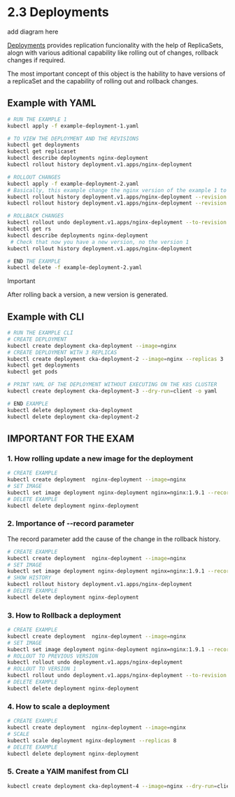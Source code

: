 # 2.3 Deployments

add diagram here

[Deployments](https://kubernetes.io/docs/concepts/workloads/controllers/deployment/) provides replication funcionality with the help of ReplicaSets, alogn with various aditional capability like rolling out of changes, rollback changes if required.

The most important concept of this object is the hability to have versions of a replicaSet and the capability of rolling out and rollback changes.

## Example with YAML
```bash
# RUN THE EXAMPLE 1
kubectl apply -f example-deployment-1.yaml

# TO VIEW THE DEPLOYMENT AND THE REVISIONS
kubectl get deployments
kubectl get replicaset
kubectl describe deployments nginx-deployment
kubectl rollout history deployment.v1.apps/nginx-deployment

# ROLLOUT CHANGES
kubectl apply -f example-deployment-2.yaml
# Basically, this example change the nginx version of the example 1 to produce a version change
kubectl rollout history deployment.v1.apps/nginx-deployment --revision 1
kubectl rollout history deployment.v1.apps/nginx-deployment --revision 2

# ROLLBACK CHANGES
kubectl rollout undo deployment.v1.apps/nginx-deployment --to-revision 1
kubectl get rs
kubectl describe deployments nginx-deployment
 # Check that now you have a new version, no the version 1
kubectl rollout history deployment.v1.apps/nginx-deployment

# END THE EXAMPLE
kubectl delete -f example-deployment-2.yaml
```

> [!IMPORTANT]  
> After rolling back a version, a new version is generated.

## Example with CLI
```bash
# RUN THE EXAMPLE CLI
# CREATE DEPLOYMENT
kubectl create deployment cka-deployment --image=nginx
# CREATE DEPLOYMENT WITH 3 REPLICAS
kubectl create deployment cka-deployment-2 --image=nginx --replicas 3
kubectl get deployments
kubectl get pods

# PRINT YAML OF THE DEPLOYMENT WITHOUT EXECUTING ON THE K8S CLUSTER
kubectl create deployment cka-deployment-3 --dry-run=client -o yaml

# END EXAMPLE
kubectl delete deployment cka-deployment
kubectl delete deployment cka-deployment-2
```

## IMPORTANT FOR THE EXAM

### 1. How rolling update a new image for the deployment
```bash
# CREATE EXAMPLE
kubectl create deployment  nginx-deployment --image=nginx
# SET IMAGE
kubectl set image deployment nginx-deployment nginx=nginx:1.9.1 --record
# DELETE EXAMPLE
kubectl delete deployment nginx-deployment
```
### 2. Importance of --record parameter
The record parameter add the cause of the change in the rollback history.
```bash
# CREATE EXAMPLE
kubectl create deployment  nginx-deployment --image=nginx
# SET IMAGE
kubectl set image deployment nginx-deployment nginx=nginx:1.9.1 --record
# SHOW HISTORY
kubectl rollout history deployment.v1.apps/nginx-deployment
# DELETE EXAMPLE
kubectl delete deployment nginx-deployment
```
### 3. How to Rollback a deployment
```bash
# CREATE EXAMPLE
kubectl create deployment  nginx-deployment --image=nginx
# SET IMAGE
kubectl set image deployment nginx-deployment nginx=nginx:1.9.1 --record
# ROLLOUT TO PREVIOUS VERSION
kubectl rollout undo deployment.v1.apps/nginx-deployment
# ROLLOUT TO VERSION 1
kubectl rollout undo deployment.v1.apps/nginx-deployment --to-revision 1
# DELETE EXAMPLE
kubectl delete deployment nginx-deployment
```
### 4. How to scale a deployment
```bash
# CREATE EXAMPLE
kubectl create deployment  nginx-deployment --image=nginx
# SCALE
kubectl scale deployment nginx-deployment --replicas 8
# DELETE EXAMPLE
kubectl delete deployment nginx-deployment
```
### 5. Create a YAlM manifest from CLI
```bash
kubectl create deployment cka-deployment-4 --image=nginx --dry-run=client -o yaml
```

